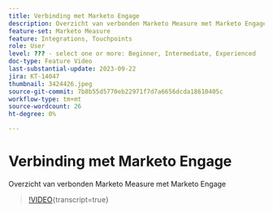 ```yaml
---
title: Verbinding met Marketo Engage
description: Overzicht van verbonden Marketo Measure met Marketo Engage
feature-set: Marketo Measure
feature: Integrations, Touchpoints
role: User
level: ??? - select one or more: Beginner, Intermediate, Experienced
doc-type: Feature Video
last-substantial-update: 2023-09-22
jira: KT-14047
thumbnail: 3424426.jpeg
source-git-commit: 7b8b55d5770eb22971f7d7a6656dcda18610405c
workflow-type: tm+mt
source-wordcount: 26
ht-degree: 0%

---
```



# Verbinding met Marketo Engage

Overzicht van verbonden Marketo Measure met Marketo Engage

>[!VIDEO](https://video.tv.adobe.com/v/3424426/?learn=on){transcript=true}

